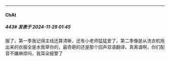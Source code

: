 ﻿
*****

####  ChAt  
##### 443#       发表于 2024-11-29 01:45

服了，第一季我记得主线还算清晰，还有小老师猛猛爱了，第二季像是从洗衣机拖出来的衣服全是水我草你的，最奇葩的还是那个回声双语翻译，真离谱啊，你们配音不嫌麻烦吗，我耳朵报警了

